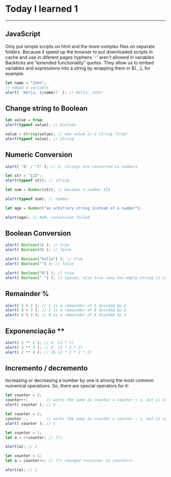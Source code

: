 # Today I learned  1
---
## JavaScript
Only put simple scripts on html and the more complex files on separate folders.
Because it speed up the browser to put downloaded scripts in cache and use in diferent pages
hyphens '-' aren't allowed in variables
Backticks are “extended functionality” quotes. They allow us to embed variables and expressions into a string by wrapping them in ${…}, for example:
```javascript
let name = "John";
// embed a variable
alert( `Hello, ${name}!` ); // Hello, John!
```

## Change string to Boolean

```javascript
let value = true;
alert(typeof value); // boolean

value = String(value); // now value is a string "true"
alert(typeof value); // string
```

## Numeric Conversion

```javascript
alert( "6" / "2" ); // 3, strings are converted to numbers
```

```javascript
let str = "123";
alert(typeof str); // string

let num = Number(str); // becomes a number 123

alert(typeof num); // number
```

```javascript
let age = Number("an arbitrary string instead of a number");

alert(age); // NaN, conversion failed
```

## Boolean Conversion

```javascript
alert( Boolean(1) ); // true
alert( Boolean(0) ); // false

alert( Boolean("hello") ); // true
alert( Boolean("") ); // false
```

```javascript
alert( Boolean("0") ); // true
alert( Boolean(" ") ); // spaces, also true (any non-empty string is true)
```

## Remainder %

```javascript
alert( 5 % 2 ); // 1 is a remainder of 5 divided by 2
alert( 8 % 3 ); // 2 is a remainder of 8 divided by 3
alert( 6 % 3 ); // 0 is a remainder of 6 divided by 3
```

## Exponenciação **

```javascript
alert( 2 ** 2 ); // 4  (2 * 2)
alert( 2 ** 3 ); // 8  (2 * 2 * 2)
alert( 2 ** 4 ); // 16 (2 * 2 * 2 * 2)
```

## Incremento / decremento

Increasing or decreasing a number by one is among the most common numerical operations.
So, there are special operators for it:

```javascript
let counter = 2;
counter++;        // works the same as counter = counter + 1, but is shorter
alert( counter ); // 3
```

```javascript
let counter = 2;
counter--;        // works the same as counter = counter - 1, but is shorter
alert( counter ); // 1
```

```javascript
let counter = 1;
let a = ++counter; // (*)

alert(a); // 2
```

```javascript
let counter = 1;
let a = counter++; // (*) changed ++counter to counter++

alert(a); // 1
```